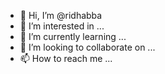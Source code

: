 - 👋 Hi, I’m @ridhabba
- 👀 I’m interested in ...
- 🌱 I’m currently learning ...
- 💞️ I’m looking to collaborate on ...
- 📫 How to reach me ...

<!---
ridhabba/ridhabba is a ✨ special ✨ repository because its `README.md` (this file) appears on your GitHub profile.
You can click the Preview link to take a look at your changes.
--->
